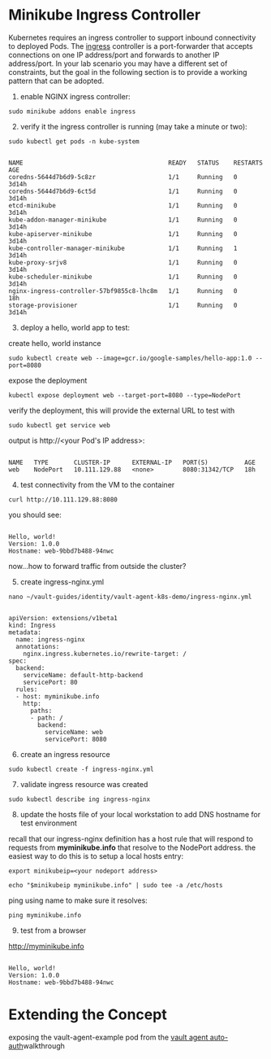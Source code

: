 # Minikube Ingress Controller

Kubernetes requires an ingress controller to support inbound connectivity to deployed Pods. The [ingress](https://kubernetes.io/docs/concepts/services-networking/ingress/#what-is-ingress) controller is a port-forwarder that accepts connections on one IP address/port and forwards to another IP address/port. In your lab scenario you may have a different set of constraints, but the goal in the following section is to provide a working pattern that can be adopted.

1. enable NGINX ingress controller:

`sudo minikube addons enable ingress`

2. verify it the ingress controller is running (may take a minute or two):

`sudo kubectl get pods -n kube-system`

```

NAME                                        READY   STATUS    RESTARTS   AGE
coredns-5644d7b6d9-5c8zr                    1/1     Running   0          3d14h
coredns-5644d7b6d9-6ct5d                    1/1     Running   0          3d14h
etcd-minikube                               1/1     Running   0          3d14h
kube-addon-manager-minikube                 1/1     Running   0          3d14h
kube-apiserver-minikube                     1/1     Running   0          3d14h
kube-controller-manager-minikube            1/1     Running   1          3d14h
kube-proxy-srjv8                            1/1     Running   0          3d14h
kube-scheduler-minikube                     1/1     Running   0          3d14h
nginx-ingress-controller-57bf9855c8-lhc8m   1/1     Running   0          18h
storage-provisioner                         1/1     Running   0          3d14h

```

3. deploy a hello, world app to test:

create hello, world instance

`sudo kubectl create web --image=gcr.io/google-samples/hello-app:1.0 --port=8080`

expose the deployment

`kubectl expose deployment web --target-port=8080 --type=NodePort`

verify the deployment, this will provide the external URL to test with

`sudo kubectl get service web`

output is http://<your Pod's IP address>:<some port>

```

NAME   TYPE       CLUSTER-IP      EXTERNAL-IP   PORT(S)          AGE
web    NodePort   10.111.129.88   <none>        8080:31342/TCP   18h

```

4. test connectivity from the VM to the container

`curl http://10.111.129.88:8080`

you should see:

```

Hello, world!
Version: 1.0.0
Hostname: web-9bbd7b488-94nwc

```

now...how to forward traffic from outside the cluster?

5. create ingress-nginx.yml 

`nano ~/vault-guides/identity/vault-agent-k8s-demo/ingress-nginx.yml`

```

apiVersion: extensions/v1beta1
kind: Ingress
metadata:
  name: ingress-nginx
  annotations:
    nginx.ingress.kubernetes.io/rewrite-target: /
spec:
  backend:
    serviceName: default-http-backend
    servicePort: 80
  rules:
  - host: myminikube.info
    http:
      paths:
      - path: /
        backend:
          serviceName: web
          servicePort: 8080

```

6. create an ingress resource

`sudo kubectl create -f ingress-nginx.yml`

7. validate ingress resource was created

`sudo kubectl describe ing ingress-nginx`

8. update the hosts file of your local workstation to add DNS hostname for test environment

recall that our ingress-nginx definition has a host rule that will respond to requests from **myminikube.info** that resolve to the NodePort address. the easiest way to do this is to setup a local hosts entry:

`export minikubeip=<your nodeport address>`

`echo "$minikubeip myminikube.info" | sudo tee -a /etc/hosts`

ping using name to make sure it resolves:

`ping myminikube.info`

9. test from a browser

http://myminikube.info

```

Hello, world!
Version: 1.0.0
Hostname: web-9bbd7b488-94nwc

```
# Extending the Concept

exposing the vault-agent-example pod from the [vault agent auto-auth](https://github.com/raygj/vault-content/tree/master/use-cases/vault-agent-kubernetes)walkthrough

